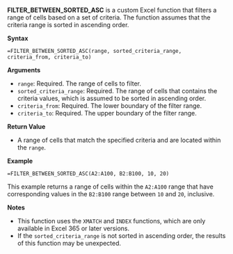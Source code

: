 **FILTER_BETWEEN_SORTED_ASC** is a custom Excel function that filters a range of cells based on a set of criteria. The function assumes that the criteria range is sorted in ascending order.

**Syntax**
```
=FILTER_BETWEEN_SORTED_ASC(range, sorted_criteria_range, criteria_from, criteria_to)
```


**Arguments**
- `range`: Required. The range of cells to filter.
- `sorted_criteria_range`: Required. The range of cells that contains the criteria values, which is assumed to be sorted in ascending order.
- `criteria_from`: Required. The lower boundary of the filter range.
- `criteria_to`: Required. The upper boundary of the filter range.

**Return Value**
- A range of cells that match the specified criteria and are located within the `range`.

**Example**
```
=FILTER_BETWEEN_SORTED_ASC(A2:A100, B2:B100, 10, 20)
```


This example returns a range of cells within the `A2:A100` range that have corresponding values in the `B2:B100` range between `10` and `20`, inclusive.

**Notes**
- This function uses the `XMATCH` and `INDEX` functions, which are only available in Excel 365 or later versions.
- If the `sorted_criteria_range` is not sorted in ascending order, the results of this function may be unexpected.
